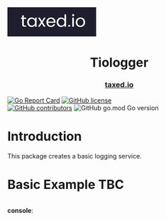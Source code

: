 <img src="assets\taxediologolandscape.jpg" alt="drawing" width="200"/>

<h1 align="center">
  Tiologger
</h1>

<h3 align="center">
  <a href="https://taxed.io">taxed.io</a>
</h3>

[![Go Report Card](https://goreportcard.com/badge/github.com/taxedio/tiologger)](https://goreportcard.com/report/github.com/taxedio/tiologger)
[![GitHub license](https://img.shields.io/github/license/Naereen/StrapDown.js.svg)](https://github.com/taxedio/tiologger/LICENCE)  
[![GitHub contributors](https://img.shields.io/github/contributors/taxedio/tiologger)](https://github.com/taxedio/tiologger/graphs/contributors)
![GitHub go.mod Go version](https://img.shields.io/github/go-mod/go-version/taxedio/tiologger)

# Introduction

This package creates a basic logging service.

# Basic Example TBC

```GO

```

**console**:

```stdout

```
